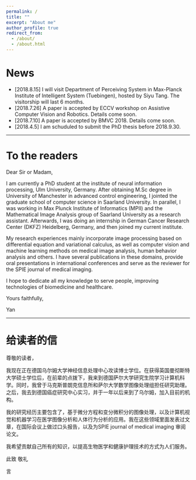 ```yaml
---
permalink: /
title: ""
excerpt: "About me"
author_profile: true
redirect_from: 
  - /about/
  - /about.html
---
```


# News
* [2018.8.15] I will visit Department of Perceiving System in Max-Planck Institute of Intelligent System (Tuebingen), hosted by Siyu Tang. The visitorship will last 6 months.
* [2018.7.26] A paper is accepted by ECCV workshop on Assistive Computer Vision and Robotics. Details come soon.
* [2018.7.10] A paper is accepted by BMVC 2018. Details come soon.
* [2018.4.5] I am schuduled to submit the PhD thesis before 2018.9.30.


---

# To the readers

Dear Sir or Madam,

I am currently a PhD student at the institute of neural information processing, Ulm University, Germany. After obtaining M.Sc degree in University of Manchester in advanced control engineering, I jointed the graduate school of computer science in Saarland University. In parallel, I was working in Max Plunck Institute of Informatics (MPII) and the Mathematical Image Analysis group of Saarland University as a research assistant. Afterwards, I was doing an internship in German Cancer Research Center (DKFZ) Heidelberg, Germany, and then joined my current institute. 

My research experiences mainly incorporate image processing based on differential equation and variational calculus, as well as computer vision and machine learning methods on medical image analysis, human behavior analysis and others. I have several publications in these domains, provide oral presentations in international conferences and serve as the reviewer for the SPIE journal of medical imaging. 

I hope to dedicate all my knowledge to serve people, improving technologies of biomedicine and healthcare. 

Yours faithfully,

Yan

---

# 给读者的信

尊敬的读者，

我现在正在德国乌尔姆大学神经信息处理中心攻读博士学位。在获得英国曼彻斯特大学硕士学位后，在前辈的点拨下，我来到德国萨尔大学研究生院学习计算机科学。同时，我曾于马克斯普朗克信息所和萨尔大学数学图像处理组担任研究助理。之后，我去到德国癌症研究中心实习，并于一年以后来到了乌尔姆，加入目前的机构。

我的研究经历主要包含了，基于微分方程和变分微积分的图像处理，以及计算机视觉和机器学习在医学图像分析和人体行为分析的应用。我在这些领域里面发表过文章，在国际会议上做过口头报告，以及为SPIE journal of medical imaging 审阅论文。

我希望贡献自己所有的知识，以提高生物医学和健康护理技术的方式为人们服务。


此致 
敬礼

言






